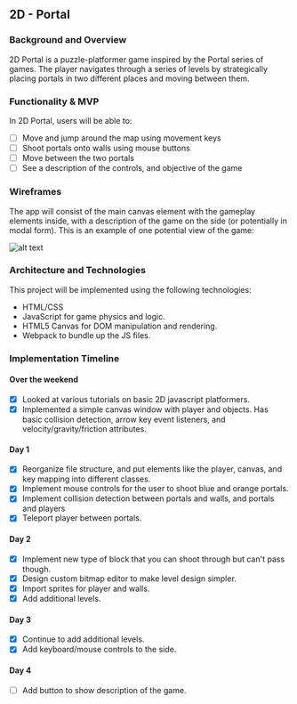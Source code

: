 ## 2D - Portal

### Background and Overview

2D Portal is a puzzle-platformer game inspired by the Portal series of games. The player navigates through a series of levels by strategically placing portals in two different places and moving between them.

### Functionality & MVP

In 2D Portal, users will be able to:

- [ ] Move and jump around the map using movement keys
- [ ] Shoot portals onto walls using mouse buttons
- [ ] Move between the two portals
- [ ] See a description of the controls, and objective of the game

### Wireframes

The app will consist of the main canvas element with the gameplay elements inside, with a description of the game on the side (or potentially in modal form). This is an example of one potential view of the game:

![alt text](https://res.cloudinary.com/mwojick/image/upload/v1529314743/2D%20Portal/2D_Portal.png "2D Portal Game")


### Architecture and Technologies

This project will be implemented using the following technologies:

* HTML/CSS
* JavaScript for game physics and logic.
* HTML5 Canvas for DOM manipulation and rendering.
* Webpack to bundle up the JS files.


### Implementation Timeline

#### Over the weekend
- [x] Looked at various tutorials on basic 2D javascript platformers.
- [x] Implemented a simple canvas window with player and objects. Has basic collision detection, arrow key event listeners, and velocity/gravity/friction attributes.

#### Day 1
- [x] Reorganize file structure, and put elements like the player, canvas, and key mapping into different classes.
- [x] Implement mouse controls for the user to shoot blue and orange portals.
- [x] Implement collision detection between portals and walls, and portals and players
- [x] Teleport player between portals.

#### Day 2
- [x] Implement new type of block that you can shoot through but can't pass though.
- [x] Design custom bitmap editor to make level design simpler.
- [x] Import sprites for player and walls.
- [x] Add additional levels.

#### Day 3
- [x] Continue to add additional levels.
- [x] Add keyboard/mouse controls to the side.

#### Day 4
- [ ] Add button to show description of the game.
